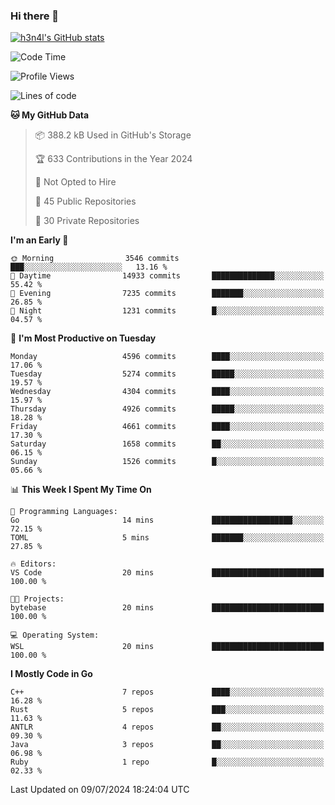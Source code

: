 ### Hi there 👋

[![h3n4l's GitHub stats](https://github-readme-stats.vercel.app/api?username=h3n4l&count_private=true&show_icons=true&theme=radical)](https://github.com/h3n4l/github-readme-stats)

<!--START_SECTION:waka-->
![Code Time](http://img.shields.io/badge/Code%20Time-1%2C882%20hrs%2040%20mins-blue)

![Profile Views](http://img.shields.io/badge/Profile%20Views-9-blue)

![Lines of code](https://img.shields.io/badge/From%20Hello%20World%20I%27ve%20Written-10.2%20million%20lines%20of%20code-blue)

**🐱 My GitHub Data** 

> 📦 388.2 kB Used in GitHub's Storage 
 > 
> 🏆 633 Contributions in the Year 2024
 > 
> 🚫 Not Opted to Hire
 > 
> 📜 45 Public Repositories 
 > 
> 🔑 30 Private Repositories 
 > 
**I'm an Early 🐤** 

```text
🌞 Morning                3546 commits        ███░░░░░░░░░░░░░░░░░░░░░░   13.16 % 
🌆 Daytime                14933 commits       ██████████████░░░░░░░░░░░   55.42 % 
🌃 Evening                7235 commits        ███████░░░░░░░░░░░░░░░░░░   26.85 % 
🌙 Night                  1231 commits        █░░░░░░░░░░░░░░░░░░░░░░░░   04.57 % 
```
📅 **I'm Most Productive on Tuesday** 

```text
Monday                   4596 commits        ████░░░░░░░░░░░░░░░░░░░░░   17.06 % 
Tuesday                  5274 commits        █████░░░░░░░░░░░░░░░░░░░░   19.57 % 
Wednesday                4304 commits        ████░░░░░░░░░░░░░░░░░░░░░   15.97 % 
Thursday                 4926 commits        █████░░░░░░░░░░░░░░░░░░░░   18.28 % 
Friday                   4661 commits        ████░░░░░░░░░░░░░░░░░░░░░   17.30 % 
Saturday                 1658 commits        ██░░░░░░░░░░░░░░░░░░░░░░░   06.15 % 
Sunday                   1526 commits        █░░░░░░░░░░░░░░░░░░░░░░░░   05.66 % 
```


📊 **This Week I Spent My Time On** 

```text
💬 Programming Languages: 
Go                       14 mins             ██████████████████░░░░░░░   72.15 % 
TOML                     5 mins              ███████░░░░░░░░░░░░░░░░░░   27.85 % 

🔥 Editors: 
VS Code                  20 mins             █████████████████████████   100.00 % 

🐱‍💻 Projects: 
bytebase                 20 mins             █████████████████████████   100.00 % 

💻 Operating System: 
WSL                      20 mins             █████████████████████████   100.00 % 
```

**I Mostly Code in Go** 

```text
C++                      7 repos             ████░░░░░░░░░░░░░░░░░░░░░   16.28 % 
Rust                     5 repos             ███░░░░░░░░░░░░░░░░░░░░░░   11.63 % 
ANTLR                    4 repos             ██░░░░░░░░░░░░░░░░░░░░░░░   09.30 % 
Java                     3 repos             ██░░░░░░░░░░░░░░░░░░░░░░░   06.98 % 
Ruby                     1 repo              █░░░░░░░░░░░░░░░░░░░░░░░░   02.33 % 
```




 Last Updated on 09/07/2024 18:24:04 UTC
<!--END_SECTION:waka-->

